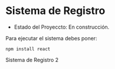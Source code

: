 <h1> Sistema de Registro</h1>

- Estado del Proyeccto: En construcción.

Para ejecutar el sistema debes poner:

```npm install react```

Sistema de Registro 2
